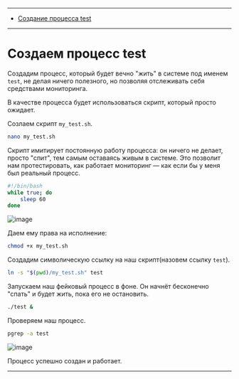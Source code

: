 ***
- [Создание процесса test](#создаем-процесс-test)

***
# Создаем процесс test
Создадим процесс, который будет вечно "жить" в системе под именем `test`, не делая ничего полезного, но позволяя отслеживать себя средствами мониторинга.


В качестве процесса будет использоваться скрипт, который просто ожидает.

Созлаем скрипт `my_test.sh`.
```bash
nano my_test.sh
```

Скрипт имитирует постоянную работу процесса: он ничего не делает, просто "спит", тем самым оставаясь живым в системе. Это позволит нам протестировать, как работает мониторинг — как если бы у меня был реальный процесс.

```bash
#!/bin/bash
while true; do
    sleep 60
done
```

![image](https://github.com/user-attachments/assets/865630b6-8b80-40b9-ac0b-e07e527aa562)

Даем ему права на исполнение:
```bash
chmod +x my_test.sh
```

Создадим символическую ссылку на наш скрипт(назовем ссылку `test`).

```bash
ln -s "$(pwd)/my_test.sh" test
```

Запускаем наш фейковый процесс в фоне. Он начнёт бесконечно "спать" и будет жить, пока его не остановить.
```bash
./test &
```

Проверяем наш процесс.
```bash
pgrep -a test
```
![image](https://github.com/user-attachments/assets/9cc83381-97aa-4169-90ba-23b718556f5c)

Процесс успешно создан и работает.

***


